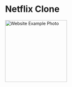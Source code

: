 # Netflix Clone
<img src="[drawing.jpg](https://user-images.githubusercontent.com/69617120/194440273-39a5fd65-2a11-4aed-bed6-c179f5daa5a4.jpg)" alt="Website Example Photo" width="200"/>
